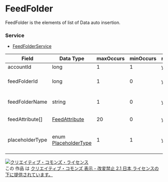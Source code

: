 # FeedFolder
FeedFolder is the elements of list of Data auto insertion.
### Service
+ [FeedFolderService](../services/FeedFolderService.md)

| Field | Data Type | maxOccurs | minOccurs | response | add | set | remove | Description | 
|---|---|---|---|---|---|---|---|---|
| accountId| long| 1| 1| yes| Ignore| Ignore| Ignore| Account ID |
| feedFolderId| long| 1| 0| yes| Ignore| Requirement<br>Not updatable| Requirement<br>Not updatable| Feed Folder ID |
| feedFolderName| string| 1| 0| yes| Requirement| Ignore| Ignore| Data auto insertion name |
| feedAttribute[]| <a href="./FeedAttribute.md">FeedAttribute</a>| 20| 0| yes| Requirement| Requirement| Ignore| Feed attribute |
| placeholderType| enum <a href="./PlaceholderType_FeedFolder.md">PlaceholderType</a>| 1| 1| yes| Ignore| Ignore| Ignore| Type of Data auto insertion information |
<a rel="license" href="http://creativecommons.org/licenses/by-nd/2.1/jp/"><img alt="クリエイティブ・コモンズ・ライセンス" style="border-width:0" src="https://i.creativecommons.org/l/by-nd/2.1/jp/88x31.png" /></a><br />この 作品 は <a rel="license" href="http://creativecommons.org/licenses/by-nd/2.1/jp/">クリエイティブ・コモンズ 表示 - 改変禁止 2.1 日本 ライセンスの下に提供されています。</a>
